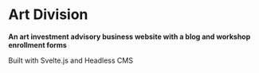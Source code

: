 # Art Division

**An art investment advisory business website with a blog and workshop enrollment forms**

Built with Svelte.js and Headless CMS
